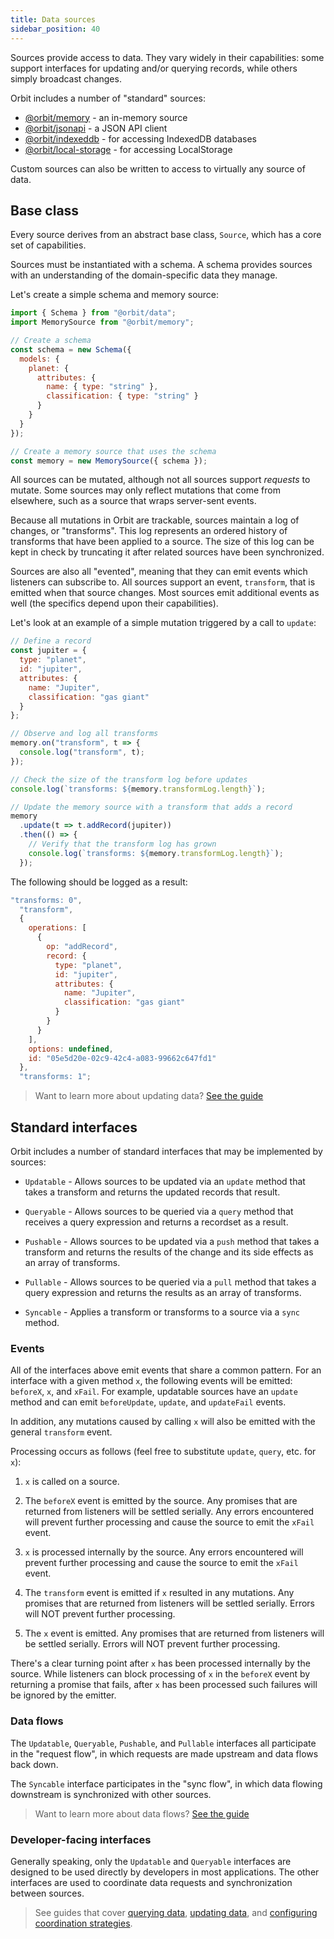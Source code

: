 ```yaml
---
title: Data sources
sidebar_position: 40
---
```


Sources provide access to data. They vary widely in their capabilities: some
support interfaces for updating and/or querying records, while others simply
broadcast changes.

Orbit includes a number of "standard" sources:

- [@orbit/memory](https://www.npmjs.com/package/@orbit/memory) - an in-memory source
- [@orbit/jsonapi](https://www.npmjs.com/package/@orbit/jsonapi) - a JSON API client
- [@orbit/indexeddb](https://www.npmjs.com/package/@orbit/indexeddb) - for accessing IndexedDB databases
- [@orbit/local-storage](https://www.npmjs.com/package/@orbit/local-storage) - for accessing LocalStorage

Custom sources can also be written to access to virtually any source of data.

## Base class

Every source derives from an abstract base class, `Source`, which has a core
set of capabilities.

Sources must be instantiated with a schema. A schema provides sources with an
understanding of the domain-specific data they manage.

Let's create a simple schema and memory source:

```javascript
import { Schema } from "@orbit/data";
import MemorySource from "@orbit/memory";

// Create a schema
const schema = new Schema({
  models: {
    planet: {
      attributes: {
        name: { type: "string" },
        classification: { type: "string" }
      }
    }
  }
});

// Create a memory source that uses the schema
const memory = new MemorySource({ schema });
```

All sources can be mutated, although not all sources support _requests_ to
mutate. Some sources may only reflect mutations that come from elsewhere, such
as a source that wraps server-sent events.

Because all mutations in Orbit are trackable, sources maintain a log of changes,
or "transforms". This log represents an ordered history of transforms that have
been applied to a source. The size of this log can be kept in check by
truncating it after related sources have been synchronized.

Sources are also all "evented", meaning that they can emit events which
listeners can subscribe to. All sources support an event, `transform`, that is
emitted when that source changes. Most sources emit additional events as well
(the specifics depend upon their capabilities).

Let's look at an example of a simple mutation triggered by a call to `update`:

```javascript
// Define a record
const jupiter = {
  type: "planet",
  id: "jupiter",
  attributes: {
    name: "Jupiter",
    classification: "gas giant"
  }
};

// Observe and log all transforms
memory.on("transform", t => {
  console.log("transform", t);
});

// Check the size of the transform log before updates
console.log(`transforms: ${memory.transformLog.length}`);

// Update the memory source with a transform that adds a record
memory
  .update(t => t.addRecord(jupiter))
  .then(() => {
    // Verify that the transform log has grown
    console.log(`transforms: ${memory.transformLog.length}`);
  });
```

The following should be logged as a result:

```javascript
"transforms: 0",
  "transform",
  {
    operations: [
      {
        op: "addRecord",
        record: {
          type: "planet",
          id: "jupiter",
          attributes: {
            name: "Jupiter",
            classification: "gas giant"
          }
        }
      }
    ],
    options: undefined,
    id: "05e5d20e-02c9-42c4-a083-99662c647fd1"
  },
  "transforms: 1";
```

> Want to learn more about updating data? [See the guide](./updating-data)

## Standard interfaces

Orbit includes a number of standard interfaces that may be implemented by
sources:

- `Updatable` - Allows sources to be updated via an `update` method that takes
  a transform and returns the updated records that result.

- `Queryable` - Allows sources to be queried via a `query` method that receives
  a query expression and returns a recordset as a result.

- `Pushable` - Allows sources to be updated via a `push` method that takes a
  transform and returns the results of the change and its side effects as an
  array of transforms.

- `Pullable` - Allows sources to be queried via a `pull` method that takes a
  query expression and returns the results as an array of transforms.

- `Syncable` - Applies a transform or transforms to a source via a `sync`
  method.

### Events

All of the interfaces above emit events that share a common pattern. For an
interface with a given method `x`, the following events will be emitted:
`beforeX`, `x`, and `xFail`. For example, updatable sources have an `update`
method and can emit `beforeUpdate`, `update`, and `updateFail` events.

In addition, any mutations caused by calling `x` will also be emitted with the
general `transform` event.

Processing occurs as follows (feel free to substitute `update`, `query`, etc.
for `x`):

1. `x` is called on a source.

2. The `beforeX` event is emitted by the source. Any promises that are returned
   from listeners will be settled serially. Any errors encountered will prevent
   further processing and cause the source to emit the `xFail` event.

3. `x` is processed internally by the source. Any errors encountered will
   prevent further processing and cause the source to emit the `xFail` event.

4. The `transform` event is emitted if `x` resulted in any mutations. Any
   promises that are returned from listeners will be settled serially. Errors
   will NOT prevent further processing.

5. The `x` event is emitted. Any promises that are returned
   from listeners will be settled serially. Errors will NOT prevent further
   processing.

There's a clear turning point after `x` has been processed internally by the
source. While listeners can block processing of `x` in the `beforeX` event by
returning a promise that fails, after `x` has been processed such failures will
be ignored by the emitter.

### Data flows

The `Updatable`, `Queryable`, `Pushable`, and `Pullable` interfaces all
participate in the "request flow", in which requests are made upstream and data
flows back down.

The `Syncable` interface participates in the "sync flow", in which data flowing
downstream is synchronized with other sources.

> Want to learn more about data flows? [See the guide](./data-flows)

### Developer-facing interfaces

Generally speaking, only the `Updatable` and `Queryable` interfaces are designed
to be used directly by developers in most applications. The other interfaces are
used to coordinate data requests and synchronization between sources.

> See guides that cover [querying data](./querying-data),
> [updating data](./updating-data), and
> [configuring coordination strategies](./coordination).
